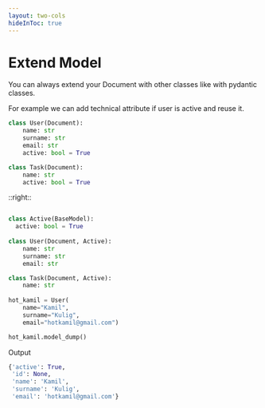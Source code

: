 ```yaml
---
layout: two-cols
hideInToc: true
---
```


# Extend Model

<v-clicks>

You can always extend your Document with other classes like with pydantic classes.

For example we can add technical attribute if user is active and reuse it.

```python
class User(Document):
    name: str
    surname: str
    email: str
    active: bool = True

class Task(Document):
    name: str
    active: bool = True
```

<!-- We would like to extend User for technical attribute. -->

</v-clicks>


::right::


<v-clicks>

```python

class Active(BaseModel):
  active: bool = True
  
class User(Document, Active):
    name: str
    surname: str
    email: str

class Task(Document, Active):
    name: str
    
hot_kamil = User(
    name="Kamil",
    surname="Kulig",
    email="hotkamil@gmail.com")

hot_kamil.model_dump()
```

Output
```python
{'active': True,
 'id': None,
 'name': 'Kamil',
 'surname': 'Kulig',
 'email': 'hotkamil@gmail.com'}
```

</v-clicks>

<!-- 
THis is only 1 feature from Pydantic
We could spoke about validation etc
But I don't want to focus on that right now.

 -->